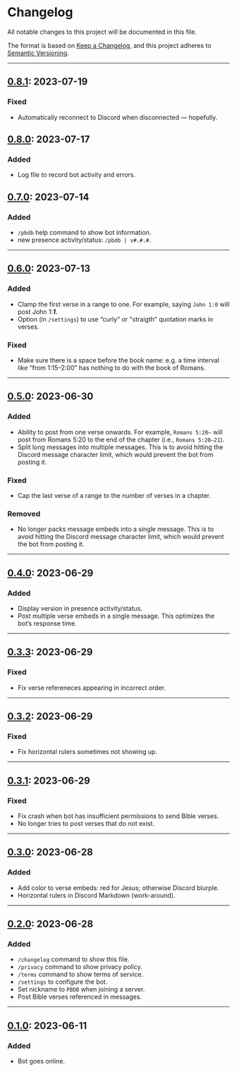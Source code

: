 # Changelog

All notable changes to this project will be documented in this file.

The format is based on [Keep a Changelog](https://keepachangelog.com/en/1.1.0/),
and this project adheres to [Semantic Versioning](https://semver.org/spec/v2.0.0.html).

---

## [0.8.1]: 2023-07-19

### Fixed

- Automatically reconnect to Discord when disconnected — hopefully.

## [0.8.0]: 2023-07-17

### Added

- Log file to record bot activity and errors.

## [0.7.0]: 2023-07-14

### Added

- `/pbdb` help command to show bot information.
- new presence activity/status: `/pbdb | v#.#.#`.

---

## [0.6.0]: 2023-07-13

### Added

- Clamp the first verse in a range to one. For example, saying `John 1:0` will
  post John 1:**_1_**.
- Option (in `/settings`) to use “curly” or "straigth" quotation marks in
  verses.

### Fixed

- Make sure there is a space before the book name: e.g. a time interval like
  “from 1:15–2:00” has nothing to do with the book of Romans.

---

## [0.5.0]: 2023-06-30

### Added

- Ability to post from one verse onwards. For example, `Romans 5:20–` will post
  from Romans 5:20 to the end of the chapter (i.e., `Romans 5:20–21`).
- Split long messages into multiple messages. This is to avoid hitting the
  Discord message character limit, which would prevent the bot from posting it.

### Fixed

- Cap the last verse of a range to the number of verses in a chapter.

### Removed

- No longer packs message embeds into a single message. This is to avoid hitting
  the Discord message character limit, which would prevent the bot from posting
  it.

---

## [0.4.0]: 2023-06-29

### Added

- Display version in presence activity/status.
- Post multiple verse embeds in a single message. This optimizes the bot’s
  response time.

---

## [0.3.3]: 2023-06-29

### Fixed

- Fix verse refereneces appearing in incorrect order.

---

## [0.3.2]: 2023-06-29

### Fixed

- Fix horizontal rulers sometimes not showing up.

---

## [0.3.1]: 2023-06-29

### Fixed

- Fix crash when bot has insufficient permissions to send Bible verses.
- No longer tries to post verses that do not exist.

---

## [0.3.0]: 2023-06-28

### Added

- Add color to verse embeds: red for Jesus; otherwise Discord blurple.
- Horizontal rulers in Discord Markdown (work-around).

---

## [0.2.0]: 2023-06-28

### Added

- `/changelog` command to show this file.
- `/privacy` command to show privacy policy.
- `/terms` command to show terms of service.
- `/settings` to configure the bot.
- Set nickname to `PBDB` when joining a server.
- Post Bible verses referenced in messages.

---

## [0.1.0]: 2023-06-11

### Added

- Bot goes online.

[unreleased]: https://github.com/gimjb/pbdb/compare/latest...HEAD
[0.8.1]: https://github.com/gimjb/pbdb/compare/v0.8.0...v0.8.1
[0.8.0]: https://github.com/gimjb/pbdb/compare/v0.7.0...v0.8.0
[0.7.0]: https://github.com/gimjb/pbdb/compare/v0.6.0...v0.7.0
[0.6.0]: https://github.com/gimjb/pbdb/compare/v0.5.0...v0.6.0
[0.5.0]: https://github.com/gimjb/pbdb/compare/v0.4.0...v0.5.0
[0.4.0]: https://github.com/gimjb/pbdb/compare/v0.3.3...v0.4.0
[0.3.3]: https://github.com/gimjb/pbdb/compare/v0.3.2...v0.3.3
[0.3.2]: https://github.com/gimjb/pbdb/compare/v0.3.1...v0.3.2
[0.3.1]: https://github.com/gimjb/pbdb/compare/v0.3.0...v0.3.1
[0.3.0]: https://github.com/gimjb/pbdb/compare/v0.2.0...v0.3.0
[0.2.0]: https://github.com/gimjb/pbdb/compare/v0.1.0...v0.2.0
[0.1.0]: https://github.com/gimjb/pbdb/compare/v0.0.0...v0.1.0
